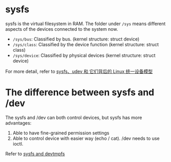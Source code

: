 # sysfs

sysfs is the virtual filesystem in RAM.
The folder under `/sys` means different aspects of the devices connected to the system now.

* `/sys/bus`: Classified by bus. (kernel structure: struct device)
* `/sys/class`: Classified by the device function (kernel structure: struct class)
* `/sys/device`: Classified by physical devices (kernel structure: struct device)

For more detail, refer to [sysfs、udev 和 它们背后的 Linux 统一设备模型](https://www.binss.me/blog/sysfs-udev-and-Linux-Unified-Device-Model/)

# The difference between sysfs and /dev

The sysfs and /dev can both control devices, but sysfs has more advantages:

1. Able to have fine-grained permission settings
2. Able to control device with easier way (echo / cat). /dev needs to use ioctl.

Refer to [sysfs and devtmpfs](https://unix.stackexchange.com/questions/236533/sysfs-and-devtmpfs)

